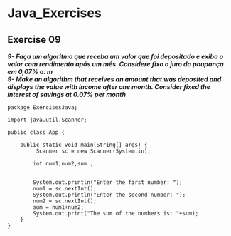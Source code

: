 # Java_Exercises
## Exercise 09
***9- Faça um algoritmo que receba um valor que foi depositado e exiba o valor com rendimento após um mês.
      Considere fixo o juro da poupança em 0,07% a. m***<br>
***9- Make an algorithm that receives an amount that was deposited and displays the value with income after one month.
      Consider fixed the interest of savings at 0.07% per month***
``` 
package ExercisesJava;

import java.util.Scanner;

public class App {

    public static void main(String[] args) {
         Scanner sc = new Scanner(System.in);
        
        int num1,num2,sum ;
        
        
        System.out.println("Enter the first number: ");
        num1 = sc.nextInt();
        System.out.println("Enter the second number: ");
        num2 = sc.nextInt();
        sum = num1+num2;
        System.out.print("The sum of the numbers is: "+sum);
    }
}

```
